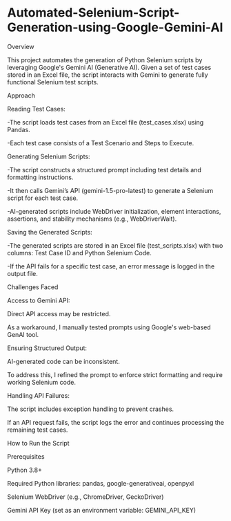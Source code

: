 # Automated-Selenium-Script-Generation-using-Google-Gemini-AI
Overview

This project automates the generation of Python Selenium scripts by leveraging Google's Gemini AI (Generative AI). Given a set of test cases stored in an Excel file, the script interacts with Gemini to generate fully functional Selenium test scripts.



Approach

Reading Test Cases:

-The script loads test cases from an Excel file (test_cases.xlsx) using Pandas.

-Each test case consists of a Test Scenario and Steps to Execute.

Generating Selenium Scripts:

-The script constructs a structured prompt including test details and formatting instructions.

-It then calls Gemini’s API (gemini-1.5-pro-latest) to generate a Selenium script for each test case.

-AI-generated scripts include WebDriver initialization, element interactions, assertions, and stability mechanisms (e.g., WebDriverWait).

Saving the Generated Scripts:

-The generated scripts are stored in an Excel file (test_scripts.xlsx) with two columns: Test Case ID and Python Selenium Code.

-If the API fails for a specific test case, an error message is logged in the output file.




Challenges Faced

Access to Gemini API:

Direct API access may be restricted.

As a workaround, I manually tested prompts using Google's web-based GenAI tool.

Ensuring Structured Output:

AI-generated code can be inconsistent.

To address this, I refined the prompt to enforce strict formatting and require working Selenium code.

Handling API Failures:

The script includes exception handling to prevent crashes.

If an API request fails, the script logs the error and continues processing the remaining test cases.





How to Run the Script

Prerequisites

Python 3.8+

Required Python libraries: pandas, google-generativeai, openpyxl

Selenium WebDriver (e.g., ChromeDriver, GeckoDriver)

Gemini API Key (set as an environment variable: GEMINI_API_KEY)

